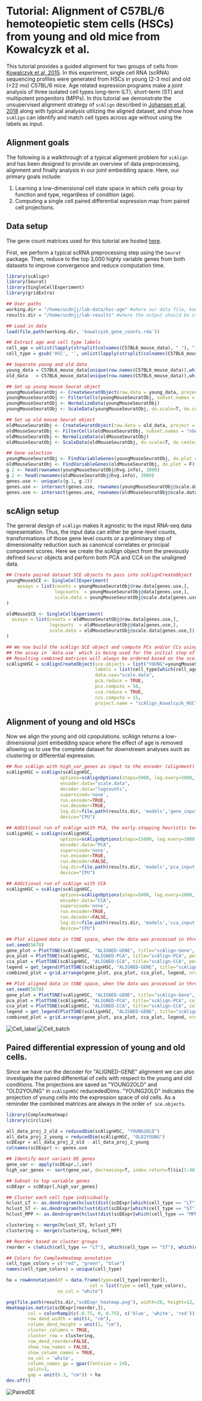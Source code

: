 # Tutorial: Alignment of C57BL/6 hemoteopietic stem cells (HSCs) from young and old mice from Kowalcyzk et al.

This tutorial provides a guided alignment for two groups of cells from [Kowalczyk et al, 2015](https://www.ncbi.nlm.nih.gov/pmc/articles/PMC4665007/). In this experiment, single cell RNA (scRNA) sequencing profiles were generated from HSCs in young (2-3 mo) and old (>22 mo) C57BL/6 mice. Age related expression programs make a joint analysis of three isolated cell types long-term (LT), short-term (ST) and  multipotent progenitors (MPPs). In this tutorial we demonstrate the unsupervised alignment strategy of `scAlign` described in [Johansen et al, 2018](https://www.biorxiv.org/content/10.1101/504944v2) along with typical analysis utilizing the aligned dataset, and show how `scAlign` can identify and match cell types across age without using the labels as input.

## Alignment goals
The following is a walkthrough of a typical alignment problem for `scAlign` and has been designed to provide an overview of data preprocessing, alignment and finally analysis in our joint embedding space. Here, our primary goals include:

1. Learning a low-dimensional cell state space in which cells group by function and type, regardless of condition (age).
2. Computing a single cell paired differential expression map from paired cell projections.

## Data setup
The gene count matrices used for this tutorial are hosted [here](https://github.com/quon-titative-biology/examples/blob/master/scAlign_kowalcyzk_et_al/kowalcyzk_gene_counts.rda).

First, we perform a typical scRNA preprocessing step using the `Seurat` package. Then, reduce to the top 3,000 highly variable genes from both datasets to improve convergence and reduce computation time.


```R
library(scAlign)
library(Seurat)
library(SingleCellExperiment)
library(gridExtra)

## User paths
working.dir = "/home/ucdnjj/lab-data/hsc-age" #where our data file, kowalcyzk_gene_counts.rda is located
results.dir = "/home/ucdnjj/lab-results" #where the output should be stored

## Load in data
load(file.path(working.dir, 'kowalcyzk_gene_counts.rda'))

## Extract age and cell type labels
cell_age = unlist(lapply(strsplit(colnames(C57BL6_mouse_data), "_"), "[[", 1))
cell_type = gsub('HSC', '', unlist(lapply(strsplit(colnames(C57BL6_mouse_data), "_"), "[[", 2)))

## Separate young and old data
young_data = C57BL6_mouse_data[unique(row.names(C57BL6_mouse_data)),which(cell_age == "young")]
old_data   = C57BL6_mouse_data[unique(row.names(C57BL6_mouse_data)),which(cell_age == "old")]

## Set up young mouse Seurat object
youngMouseSeuratObj <- CreateSeuratObject(raw.data = young_data, project = "MOUSE_AGE", min.cells = 0)
youngMouseSeuratObj <- FilterCells(youngMouseSeuratObj, subset.names = "nGene", low.thresholds = 100, high.thresholds = Inf)
youngMouseSeuratObj <- NormalizeData(youngMouseSeuratObj)
youngMouseSeuratObj <- ScaleData(youngMouseSeuratObj, do.scale=T, do.center=T, display.progress = T)

## Set up old mouse Seurat object
oldMouseSeuratObj <- CreateSeuratObject(raw.data = old_data, project = "MOUSE_AGE", min.cells = 0)
oldMouseSeuratObj <- FilterCells(oldMouseSeuratObj, subset.names = "nGene", low.thresholds = 100, high.thresholds = Inf)
oldMouseSeuratObj <- NormalizeData(oldMouseSeuratObj)
oldMouseSeuratObj <- ScaleData(oldMouseSeuratObj, do.scale=T, do.center=T, display.progress = T)

## Gene selection
youngMouseSeuratObj <- FindVariableGenes(youngMouseSeuratObj, do.plot = F)
oldMouseSeuratObj <- FindVariableGenes(oldMouseSeuratObj, do.plot = F)
g.1 <- head(rownames(youngMouseSeuratObj@hvg.info), 3000)
g.2 <- head(rownames(oldMouseSeuratObj@hvg.info), 3000)
genes.use <- unique(c(g.1, g.2))
genes.use <- intersect(genes.use, rownames(youngMouseSeuratObj@scale.data))
genes.use <- intersect(genes.use, rownames(oldMouseSeuratObj@scale.data))
```

## scAlign setup
The general design of `scAlign` makes it agnostic to the input RNA-seq data representation. Thus, the input data can either be
gene-level counts, transformations of those gene level counts or a preliminary step of dimensionality reduction such
as canonical correlates or principal component scores. Here we create the scAlign object from the previously defined
`Seurat` objects and perform both PCA and CCA on the unaligned data.

```R
## Create paired dataset SCE objects to pass into scAlignCreateObject
youngMouseSCE <- SingleCellExperiment(
    assays = list(counts = youngMouseSeuratObj@raw.data[genes.use,],
                  logcounts  = youngMouseSeuratObj@data[genes.use,],
                  scale.data = youngMouseSeuratObj@scale.data[genes.use,])
)

oldMouseSCE <- SingleCellExperiment(
  assays = list(counts = oldMouseSeuratObj@raw.data[genes.use,],
                logcounts  = oldMouseSeuratObj@data[genes.use,],
                scale.data = oldMouseSeuratObj@scale.data[genes.use,])
)

## We now build the scAlign SCE object and compute PCs and/or CCs using Seurat for the assay defined by data.use. It is assumed that
## the assay in `data.use` which is being used for the initial step of dimensionality reduction is properly normalized and scaled. 
## Resulting combined matrices will always be ordered based on the sce.objects list order.
scAlignHSC = scAlignCreateObject(sce.objects = list("YOUNG"=youngMouseSCE, "OLD"=oldMouseSCE),
                                 labels = list(cell_type[which(cell_age == "young")], cell_type[which(cell_age == "old")]),
                                 data.use="scale.data",
                                 pca.reduce = TRUE,
                                 pcs.compute = 50,
                                 cca.reduce = TRUE,
                                 ccs.compute = 15,
                                 project.name = "scAlign_Kowalcyzk_HSC")
```

## Alignment of young and old HSCs
Now we align the young and old cpopulations. scAlign returns a low-dimensional joint embedding space where the effect of age is
removed allowing us to use the complete dataset for downstream analyses such as clustering or differential expression.

```R
## Run scAlign with high_var_genes as input to the encoder (alignment) and logcounts with the decoder (projections).
scAlignHSC = scAlign(scAlignHSC,
                    options=scAlignOptions(steps=5000, log.every=5000, norm=TRUE, early.stop=FALSE, architecture="small"),
                    encoder.data="scale.data",
                    decoder.data="logcounts",
                    supervised='none',
                    run.encoder=TRUE,
                    run.decoder=TRUE,
                    log.dir=file.path(results.dir, 'models','gene_input'),
                    device="CPU")

## Additional run of scAlign with PCA, the early.stopping heuristic terminates the training procedure too early with PCs as input so it is disabled.
scAlignHSC = scAlign(scAlignHSC,
                    options=scAlignOptions(steps=15000, log.every=1000, norm=TRUE, early.stop=FALSE),
                    encoder.data="PCA",
                    supervised='none',
                    run.encoder=TRUE,
                    run.decoder=FALSE,
                    log.dir=file.path(results.dir, 'models','pca_input'),
                    device="CPU")

## Additional run of scAlign with CCA
scAlignHSC = scAlign(scAlignHSC,
                    options=scAlignOptions(steps=5000, log.every=1000, norm=TRUE, early.stop=TRUE),
                    encoder.data="CCA",
                    supervised='none',
                    run.encoder=TRUE,
                    run.decoder=FALSE,
                    log.dir=file.path(results.dir, 'models','cca_input'),
                    device="CPU")

## Plot aligned data in tSNE space, when the data was processed in three different ways: 1) either using the original gene inputs, 2) after PCA dimensionality reduction for preprocessing, or 3) after CCA dimensionality reduction for preprocessing. Cells here are colored by input labels
set.seed(5678)
gene_plot = PlotTSNE(scAlignHSC, "ALIGNED-GENE", title="scAlign-Gene", perplexity=30)
pca_plot = PlotTSNE(scAlignHSC, "ALIGNED-PCA", title="scAlign-PCA", perplexity=30)
cca_plot = PlotTSNE(scAlignHSC, "ALIGNED-CCA", title="scAlign-CCA", perplexity=30)
legend = get_legend(PlotTSNE(scAlignHSC, "ALIGNED-GENE", title="scAlign-Gene", legend="right", max_iter=1))
combined_plot = grid.arrange(gene_plot, pca_plot, cca_plot, legend, nrow = 1, layout_matrix=cbind(1,1,1,2,2,2,3,3,3,4))

## Plot aligned data in tSNE space, when the data was processed in three different ways: 1) either using the original gene inputs, 2) after PCA dimensionality reduction for preprocessing, or 3) after CCA dimensionality reduction for preprocessing. Cells here are colored by dataset.
set.seed(5678)
gene_plot = PlotTSNE(scAlignHSC, "ALIGNED-GENE", title="scAlign-Gene", cols=c("red","blue"), labels.use="group.by", perplexity=30)
pca_plot = PlotTSNE(scAlignHSC, "ALIGNED-PCA", title="scAlign-PCA", cols=c("red","blue"), labels.use="group.by", perplexity=30)
cca_plot = PlotTSNE(scAlignHSC, "ALIGNED-CCA", title="scAlign-CCA", cols=c("red","blue"), labels.use="group.by", perplexity=30)
legend = get_legend(PlotTSNE(scAlignHSC, "ALIGNED-GENE", title="scAlign-Gene", cols=c("red","blue"), labels.use="group.by", legend="right", max_iter=1))
combined_plot = grid.arrange(gene_plot, pca_plot, cca_plot, legend, nrow = 1, layout_matrix=cbind(1,1,1,2,2,2,3,3,3,4))
```
![Cell_label](https://github.com/quon-titative-biology/examples/blob/master/scAlign_kowalcyzk_et_al/figures/combined_plot_alignment_label.png)
![Cell_batch](https://github.com/quon-titative-biology/examples/blob/master/scAlign_kowalcyzk_et_al/figures/combined_plot_alignment_stim.png)

## Paired differential expression of young and old cells.
Since we have run the decoder for "ALIGNED-GENE" alignment we can also investigate the paired differential of cells with respect to the young and old conditions. The projections are saved as "YOUNG2OLD" and "OLD2YOUNG" in `scAlignHSC` reducededDims. "YOUNG2OLD" indicates the projection of young cells into the expression space of old cells. As a reminder the combined matrices are always in the order `of sce.objects`.

```R 
library(ComplexHeatmap)
library(circlize)

all_data_proj_2_old = reducedDim(scAlignHSC, "YOUNG2OLD")
all_data_proj_2_young = reducedDim(scAlignHSC, "OLD2YOUNG")
scDExpr = all_data_proj_2_old - all_data_proj_2_young
colnames(scDExpr) <- genes.use

## Identify most variant DE genes
gene_var <- apply(scDExpr,2,var)
high_var_genes <- sort(gene_var, decreasing=T, index.return=T)$ix[1:40]

## Subset to top variable genes
scDExpr = scDExpr[,high_var_genes]

## Cluster each cell type individually
hclust_LT <- as.dendrogram(hclust(dist(scDExpr[which(cell_type == "LT"),], method = "euclidean"), method="ward.D2"))
hclust_ST <- as.dendrogram(hclust(dist(scDExpr[which(cell_type == "ST"),], method = "euclidean"), method="ward.D2"))
hclust_MPP <- as.dendrogram(hclust(dist(scDExpr[which(cell_type == "MPP"),], method = "euclidean"), method="ward.D2"))

clustering <- merge(hclust_ST, hclust_LT)
clustering <- merge(clustering, hclust_MPP)

## Reorder based on cluster groups
reorder = c(which(cell_type == "LT"), which(cell_type == "ST"), which(cell_type == "MPP"))

## Colors for ComplexHeatmap annotation
cell_type_colors = c("red", "green", "blue")
names(cell_type_colors) = unique(cell_type)

ha = rowAnnotation(df = data.frame(type=cell_type[reorder]),
    						   col = list(type = cell_type_colors),
                   na_col = "white")

png(file.path(results.dir,"scDExpr_heatmap.png"), width=28, height=12, units='in', res=150, bg="transparent")
Heatmap(as.matrix(scDExpr[reorder,]),
        col = colorRamp2(c(-0.75, 0, 0.75), c('blue', 'white', 'red')),
        row_dend_width = unit(4, "cm"),
        column_dend_height = unit(1, "cm"),
  	    cluster_columns = TRUE,
        cluster_row = clustering,
        row_dend_reorder=FALSE,
        show_row_names = FALSE,
        show_column_names = TRUE,
        na_col = 'white',
        column_names_gp = gpar(fontsize = 24),
        split=3,
        gap = unit(0.3, "cm")) + ha
dev.off()
```

![PairedDE](https://github.com/quon-titative-biology/examples/blob/master/scAlign_kowalcyzk_et_al/figures/scDExpr_heatmap.png)
